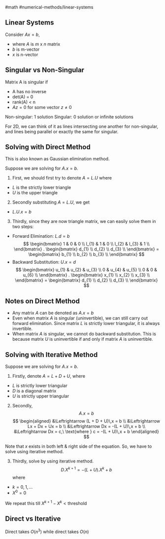 #math #numerical-methods/linear-systems

## Linear Systems
Consider $Ax = b$,
- where $A$ is $m$ x $n$ matrix
- $b$ is m-vector
- $x$ is n-vector

## Singular vs Non-Singular
Matrix A is singular if
- A has no inverse
- det(A) = 0
- rank(A) < n
- $Az = 0$ for some vector $z \neq 0$ 

Non-singular: 1 solution
Singular: 0 solution or infinite solutions

For 2D, we can think of it as lines intersecting one another for non-singular, and lines being parallel or exactly the same for singular.

## Solving with Direct Method
This is also known as Gaussian elimination method.

Suppose we are solving for $A.x = b$.

1. First, we should first try to denote $A = L.U$
where
- $L$ is the strictly lower triangle
- $U$ is the upper triangle

2. Secondly substituting $A=L.U$, we get
- $L.U.x = b$

3. Thirdly, since they are now triangle matrix, we can easily solve them in two steps:
- Forward Elimination: $L.d = b$
$$
\begin{bmatrix}
1 & 0 & 0 \\
l_{1} & 1 & 0 \\
l_{2} & l_{3} & 1 \\
\end{bmatrix}
.
\begin{bmatrix}
d_{1} \\
d_{2} \\
d_{3} \\
\end{bmatrix}
=
\begin{bmatrix}
b_{1} \\
b_{2} \\
b_{3} \\
\end{bmatrix}
$$
- Backward Substitution: $U.x = d$
$$
\begin{bmatrix}
u_{1} & u_{2} & u_{3} \\
0 & u_{4} & u_{5} \\
0 & 0 & u_{6} \\
\end{bmatrix}
.
\begin{bmatrix}
x_{1} \\
x_{2} \\
x_{3} \\
\end{bmatrix}
=
\begin{bmatrix}
d_{1} \\
d_{2} \\
d_{3} \\
\end{bmatrix}
$$

## Notes on Direct Method
- Any matrix $A$ can be denoted as $A.x = b$
- Even when matrix $A$ is singular (uninvertible), we can still carry out forward elimination.
  Since matrix $L$ is strictly lower triangular, it is always invertible.
- When matrix $A$ is singular, we cannot do backward substitution. 
  This is because matrix $U$ is uninvertible if and only if matrix $A$ is uninvertible.

## Solving with Iterative Method
Suppose we are solving for $A.x = b$.

1. Firstly, denote $A = L + D + U$,
where
- $L$ is strictly lower triangular
- $D$ is a diagonal matrix
- $U$ is strictly upper triangular

2. Secondly,
$$
A.x = b
$$
$$
\begin{aligned}
&\Leftrightarrow (L + D + U)\,x = b \\
&\Leftrightarrow Lx + Dx + Ux = b \\
&\Leftrightarrow Dx = -(L + U)\,x + b \\
&\Leftrightarrow Dx = c,\ \text{where } c = -(L + U)\,x + b
\end{aligned}
$$

Note that $x$ exists in both left & right side of the equation.
So, we have to solve using iterative method.

3. Thirdly, solve by using iterative method.
$$
D.X^{k+1} = -(L+U).X^k + b
$$
where 
- $k= 0, 1, \dots$ 
- $X^0=0$

We repeat this till $X^{k+1}-X^k < \text{threshold}$ 

## Direct vs Iterative
Direct takes $O(n^3)$ while direct takes $O(n)$
